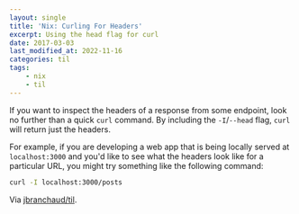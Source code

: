 ```yaml
---
layout: single
title: 'Nix: Curling For Headers'
excerpt: Using the head flag for curl
date: 2017-03-03
last_modified_at: 2022-11-16
categories: til
tags:
    - nix
    - til
---
```


If you want to inspect the headers of a response from some endpoint, look no
further than a quick `curl` command. By including the `-I`/`--head` flag, `curl` will
return just the headers.

For example, if you are developing a web app that is being locally served at
`localhost:3000` and you'd like to see what the headers look like for a
particular URL, you might try something like the following command:

```bash
curl -I localhost:3000/posts
```

Via [jbranchaud/til](https://github.com/jbranchaud/til).
